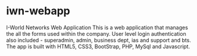 # iwn-webapp
I-World Networks Web Application
This is a web application that manages the all the forms used within the company.
User level login authentication also included - superadmin, admin, business dept, ias and support and bts.
The app is built with HTML5, CSS3, BootStrap, PHP, MySql and Javascript.
